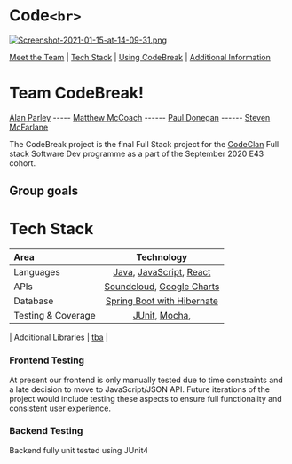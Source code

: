 # Code```<br>```

[![Screenshot-2021-01-15-at-14-09-31.png](https://i.postimg.cc/R0spDyJp/Screenshot-2021-01-15-at-14-09-31.png)](https://postimg.cc/t16z1r5F)


[Meet the Team](https://github.com/stmcf/code-br-/blob/main/README.md#TeamCodeBreak!) | [Tech Stack](https://github.com/stmcf/code-br-/blob/main/README.md#tech-stack) | [Using CodeBreak](https://github.com/stmcf/code-br-/blob/main/README.md#using-code<br>) | [Additional Information](https://github.com/stmcf/code-br-/blob/main/README.md#additional-information)



# Team CodeBreak!

[Alan Parley](https://github.com/AlanParley) ----- [Matthew McCoach](https://github.com/mjmccoach) ------ [Paul Donegan](https://github.com/fatpav) ------ [Steven McFarlane](https://github.com/stmcf)

The CodeBreak project is the final Full Stack project for the [CodeClan](https://codeclan.com) Full stack Software Dev programme as a part of the September 2020 E43 cohort. 

## Group goals



# Tech Stack

|      Area      | Technology  |
| :------------- | :----------: | 
|  Languages | [Java](https://www.java.com/en/), [JavaScript](https://www.javascript.com/),  [React](https://reactjs.org/)  |
|  APIs | [Soundcloud](https://connect.soundcloud.com), [Google Charts](https://developers.google.com/chart)  |
|  Database | [Spring Boot with Hibernate](https://www..org/) |
|  Testing & Coverage | [JUnit](), [Mocha](), []()   |  

|  Additional Libraries   | [tba]() | 



### Frontend Testing

At present our frontend is only manually tested due to time constraints and a late decision to move to JavaScript/JSON API. Future iterations of the project would include testing these aspects to ensure full functionality and consistent user experience.

### Backend Testing

Backend fully unit tested using JUnit4

